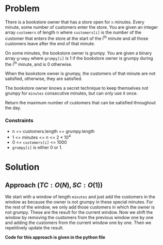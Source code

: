 # Problem
There is a bookstore owner that has a store open for `n` minutes. Every minute, some number of customers enter the store. You are given an integer array `customers` of length n where `customers[i]` is the number of the customer that enters the store at the start of the i<sup>th</sup> minute and all those customers leave after the end of that minute.

On some minutes, the bookstore owner is grumpy. You are given a binary array `grumpy` where `grumpy[i]` is 1 if the bookstore owner is grumpy during the i<sup>th</sup> minute, and is 0 otherwise.

When the bookstore owner is grumpy, the customers of that minute are not satisfied, otherwise, they are satisfied.

The bookstore owner knows a secret technique to keep themselves not grumpy for `minutes` consecutive minutes, but can only use it once.

Return the maximum number of customers that can be satisfied throughout the day.

### Constraints
- n == customers.length == grumpy.length
- 1 <= minutes <= n <= 2 * 10<sup>4</sup>
- 0 <= `customers[i]` <= 1000
- `grumpy[i]` is either 0 or 1.

# Solution

## Approach $(TC: O(N), SC: O(1))$

We start with a window of length `minutes` and just add the customers in the window as because the owner is not grumpy in these special minutes. For the rest of the window, we only add those customers in which the owner is not grumpy. These are the result for the current window. Now we shift the window by removing the customers from the previous window one by one and adding the customers from the current window one by one. Then we repetitively update the result.

**Code for this approach is given in the python file**